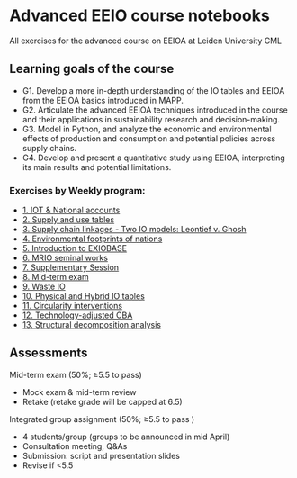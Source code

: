 # Advanced EEIO course notebooks

All exercises for the advanced course on EEIOA at Leiden University CML

## Learning goals of the course

- G1. Develop a more in-depth understanding of the IO tables and EEIOA from the EEIOA basics introduced in MAPP.
- G2. Articulate the advanced EEIOA techniques introduced in the course and their applications in sustainability research and decision-making.
- G3. Model in Python, and analyze the economic and environmental effects of production and consumption and potential policies across supply chains.
- G4. Develop and present a quantitative study using EEIOA, interpreting its main results and potential limitations.

### Exercises by Weekly program:

- [1. IOT & National accounts](IOT_n_national_accounts)
- [2. Supply and use tables](supply_n_use_tables)
- [3. Supply chain linkages - Two IO models: Leontief v. Ghosh](supply_chain_linkages)
- [4. Environmental footprints of nations](national_enviro_footprint)
- [5. Introduction to EXIOBASE](intro_exiobase)
- [6. MRIO seminal works](MRIO_seminal_works)
- [7. Supplementary Session](supplementary_session)
- [8. Mid-term exam](midterm)
- [9. Waste IO](waste_IO)
- [10. Physical and Hybrid IO tables](physical_n_hybrid_IO)
- [11. Circularity interventions](circularity_interventions)
- [12. Technology-adjusted CBA](carbon_based_accounting)
- [13. Structural decomposition analysis](structural_decomposition_analysis)

## Assessments

Mid-term exam (50%; ≥5.5 to pass)

- Mock exam & mid-term review
- Retake (retake grade will be capped at 6.5)

Integrated group assignment (50%; ≥5.5 to pass )

- 4 students/group (groups to be announced in mid April)
- Consultation meeting, Q&As
- Submission: script and presentation slides
- Revise if <5.5
